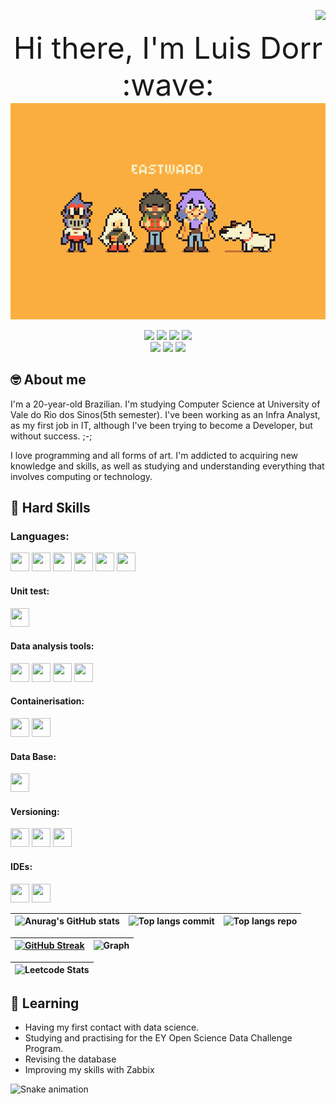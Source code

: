 <img align="right" src="https://komarev.com/ghpvc/?username=luisdorr&color=5A4FCF"><br>

<div align="center">
    <font size="10">Hi there, I'm Luis Dorr :wave:</font>
</div>

<div align="center">
  <a href="https://github.com/luisdorr">
    <img align="center" src="eastward.gif" width="700">
  </a>
</div>
<br>

<div align="center">
  <!-- Work Links -->
  <a href="https://www.linkedin.com/in/luisdorr" target="_blank"><img src="https://img.shields.io/badge/-LinkedIn-%230077B5?style=for-the-badge&logo=linkedin&logoColor=white" target="_blank"></a>
   <a href="https://github.com/luisdorr" target="_blank"><img src="https://img.shields.io/badge/GitHub-100000?style=for-the-badge&logo=github&logoColor=white" target="_blank"></a>
  <a href = "mailto:luisdorr@outlook.com"><img src="https://img.shields.io/badge/Outlook-0078D4?style=for-the-badge&logo=microsoft-outlook&logoColor=white"></a>
  <!-- Social Links -->
  <a href="https://www.instagram.com/luis.dorr/" target="_blank"><img src="https://img.shields.io/badge/-Instagram-%23E4405F?style=for-the-badge&logo=instagram&logoColor=white" target="_blank"></a>
  
</div>
<div align="center">
<!-- OTH Links -->
  <a><img src="https://img.shields.io/badge/-luisdorr﹟2463-%237289da?style=for-the-badge&logo=Discord&logoColor=white" target="_blank"></a>
  <a href="https://open.spotify.com/user/0v5pddv947x9hjbgl50pgbam3" target="_blank"><img src="https://img.shields.io/badge/Spotify-1ED760?&style=for-the-badge&logo=spotify&logoColor=white"target="_blank"></a>
  <a href="https://steamcommunity.com/profiles/76561198269516550" target="_blank"><img src="https://img.shields.io/badge/Steam-000000?style=for-the-badge&logo=steam&logoColor=white" target="_blank"></a>
</div>


## :nerd_face: About me
I'm a 20-year-old Brazilian. I'm studying Computer Science at University of Vale do Rio dos Sinos(5th semester). I've been working as an Infra Analyst, as my first job in IT, although I've been trying to become a Developer, but without success. ;-;

I love programming and all forms of art. I'm addicted to acquiring new knowledge and skills, as well as studying and understanding everything that involves computing or technology.

## :briefcase: Hard Skills

### Languages: 
<img src="https://cdn.jsdelivr.net/gh/devicons/devicon@latest/icons/java/java-original-wordmark.svg" width="30" height="30"/> <img src="https://cdn.jsdelivr.net/gh/devicons/devicon@latest/icons/python/python-original.svg" width="30" height="30"/> <img src="https://cdn.jsdelivr.net/gh/devicons/devicon@latest/icons/c/c-original.svg" width="30" height="30"/> <img src="https://cdn.jsdelivr.net/gh/devicons/devicon@latest/icons/cplusplus/cplusplus-original.svg" width="30" height="30"/> <img src="https://cdn.jsdelivr.net/gh/devicons/devicon@latest/icons/csharp/csharp-original.svg" width="30" height="30"/> <img src="https://cdn.jsdelivr.net/gh/devicons/devicon@latest/icons/javascript/javascript-original.svg" width="30" height="30" />

#### Unit test: 
<img src="https://cdn.jsdelivr.net/gh/devicons/devicon@latest/icons/junit/junit-original.svg" width="30" height="30"/>
          
#### Data analysis tools:
<img src="https://cdn.jsdelivr.net/gh/devicons/devicon@latest/icons/jupyter/jupyter-original.svg" width="30" height="30"/> <img src="https://cdn.jsdelivr.net/gh/devicons/devicon@latest/icons/pandas/pandas-original.svg" width="30" height="30"/> <img src="https://cdn.jsdelivr.net/gh/devicons/devicon@latest/icons/numpy/numpy-original.svg" width="30" height="30"/> <img src="https://cdn.jsdelivr.net/gh/devicons/devicon@latest/icons/matplotlib/matplotlib-original.svg" width="30" height="30"/>       

#### Containerisation:
<img src="https://cdn.jsdelivr.net/gh/devicons/devicon@latest/icons/docker/docker-original.svg" width="30" height="30" /> <img src="https://cdn.jsdelivr.net/gh/devicons/devicon@latest/icons/kubernetes/kubernetes-original.svg" width="30" height="30"/>
          
#### Data Base:
<img src="https://cdn.jsdelivr.net/gh/devicons/devicon@latest/icons/mysql/mysql-original-wordmark.svg" width="30" height="30"/>
          
#### Versioning: 
<img src="https://cdn.jsdelivr.net/gh/devicons/devicon@latest/icons/git/git-original.svg" width="30" height="30"/> <img src="https://cdn.jsdelivr.net/gh/devicons/devicon@latest/icons/github/github-original.svg" width="30" height="30"/> <img src="https://cdn.jsdelivr.net/gh/devicons/devicon@latest/icons/gitlab/gitlab-original.svg" width="30" height="30"/>
          
#### IDEs: 
<img src="https://cdn.jsdelivr.net/gh/devicons/devicon@latest/icons/jetbrains/jetbrains-original.svg" width="30" height="30"/> <img src="https://cdn.jsdelivr.net/gh/devicons/devicon@latest/icons/vscode/vscode-original.svg" width="30" height="30"/>         
                 

| ![Anurag's GitHub stats](https://github-readme-stats.vercel.app/api?username=luisdorr&show_icons=true&&hide_border=true&theme=dark) | ![Top langs commit](http://github-profile-summary-cards.vercel.app/api/cards/repos-per-language?username=luisdorr&hide=Html&theme=dark) | ![Top langs repo](http://github-profile-summary-cards.vercel.app/api/cards/most-commit-language?username=luisdorr&theme=dark) |
| :-: | :-: | :-: |

[![GitHub Streak](https://github-readme-streak-stats.herokuapp.com/?user=luisdorr&hide_border=true&theme=dark)](https://github.com/luisdorr) | ![Graph](http://github-profile-summary-cards.vercel.app/api/cards/profile-details?username=luisdorr&theme=dark) |
| :-: | :-: |

<div align="center">
    
|![Leetcode Stats](https://leetcard.jacoblin.cool/Luisdorr?theme=dark)|
| :-: |

</div>

## :seedling: Learning
- Having my first contact with data science.
- Studying and practising for the EY Open Science Data Challenge Program.
- Revising the database
- Improving my skills with Zabbix





![Snake animation](https://github.com/seu-usuário-aqui/luisdorr/blob/output/github-contribution-grid-snake.svg)




